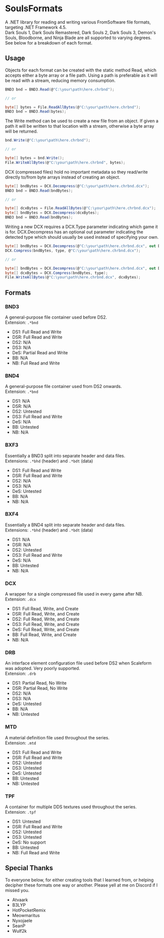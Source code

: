 
# SoulsFormats
A .NET library for reading and writing various FromSoftware file formats, targeting .NET Framework 4.5.  
Dark Souls 1, Dark Souls Remastered, Dark Souls 2, Dark Souls 3, Demon's Souls, Bloodborne, and Ninja Blade are all supported to varying degrees. See below for a breakdown of each format.

## Usage
Objects for each format can be created with the static method Read, which accepts either a byte array or a file path. Using a path is preferable as it will be read with a stream, reducing memory consumption.
```cs
BND3 bnd = BND3.Read(@"C:\your\path\here.chrbnd");

// or

byte[] bytes = File.ReadAllBytes(@"C:\your\path\here.chrbnd");
BND3 bnd = BND3.Read(bytes);
```

The Write method can be used to create a new file from an object. If given a path it will be written to that location with a stream, otherwise a byte array will be returned.
```cs
bnd.Write(@"C:\your\path\here.chrbnd");

// or

byte[] bytes = bnd.Write();
File.WriteAllBytes(@"C:\your\path\here.chrbnd", bytes);
```

DCX (compressed files) hold no important metadata so they read/write directly to/from byte arrays instead of creating an object.
```cs
byte[] bndBytes = DCX.Decompress(@"C:\your\path\here.chrbnd.dcx");
BND3 bnd = BND3.Read(bndBytes);

// or

byte[] dcxBytes = File.ReadAllBytes(@"C:\your\path\here.chrbnd.dcx");
byte[] bndBytes = DCX.Decompress(dcxBytes);
BND3 bnd = BND3.Read(bndBytes);
```

Writing a new DCX requires a DCX.Type parameter indicating which game it is for. DCX.Decompress has an optional out parameter indicating the detected type which should usually be used instead of specifying your own.
```cs
byte[] bndBytes = DCX.Decompress(@"C:\your\path\here.chrbnd.dcx", out DCX.Type type);
DCX.Compress(bndBytes, type, @"C:\your\path\here.chrbnd.dcx");

// or

byte[] bndBytes = DCX.Decompress(@"C:\your\path\here.chrbnd.dcx", out DCX.Type type);
byte[] dcxBytes = DCX.Compress(bndBytes, type);
File.WriteAllBytes(@"C:\your\path\here.chrbnd.dcx", dcxBytes);
```

## Formats
### BND3
A general-purpose file container used before DS2.  
Extension: `.*bnd`
* DS1: Full Read and Write
* DSR: Full Read and Write
* DS2: N/A
* DS3: N/A
* DeS: Partial Read and Write
* BB: N/A
* NB: Full Read and Write

### BND4
A general-purpose file container used from DS2 onwards.  
Extension: `.*bnd`
* DS1: N/A
* DSR: N/A
* DS2: Untested
* DS3: Full Read and Write
* DeS: N/A
* BB: Untested
* NB: N/A

### BXF3
Essentially a BND3 split into separate header and data files.  
Extensions: `.*bhd` (header) and `.*bdt` (data)
* DS1: Full Read and Write
* DSR: Full Read and Write
* DS2: N/A
* DS3: N/A
* DeS: Untested
* BB: N/A
* NB: N/A

### BXF4
Essentially a BND4 split into separate header and data files.  
Extensions: `.*bhd` (header) and `.*bdt` (data)
* DS1: N/A
* DSR: N/A
* DS2: Untested
* DS3: Full Read and Write
* DeS: N/A
* BB: Untested
* NB: N/A

### DCX
A wrapper for a single compressed file used in every game after NB.  
Extension: `.dcx`
* DS1: Full Read, Write, and Create
* DSR: Full Read, Write, and Create
* DS2: Full Read, Write, and Create
* DS3: Full Read, Write, and Create
* DeS: Full Read, Write, and Create
* BB: Full Read, Write, and Create
* NB: N/A

### DRB
An interface element configuration file used before DS2 when Scaleform was adopted. Very poorly supported.  
Extension: `.drb`
* DS1: Partial Read, No Write
* DSR: Partial Read, No Write
* DS2: N/A
* DS3: N/A
* DeS: Untested
* BB: N/A
* NB: Untested

### MTD
A material definition file used throughout the series.  
Extension: `.mtd`
* DS1: Full Read and Write
* DSR: Full Read and Write
* DS2: Untested
* DS3: Untested
* DeS: Untested
* BB: Untested
* NB: Untested

### TPF
A container for multiple DDS textures used throughout the series.  
Extension: `.tpf`
* DS1: Untested
* DSR: Full Read and Write
* DS2: Untested
* DS3: Untested
* DeS: No support
* BB: Untested
* NB: Full Read and Write

## Special Thanks
To everyone below, for either creating tools that I learned from, or helping decipher these formats one way or another. Please yell at me on Discord if I missed you.
* Atvaark
* B3LYP
* HotPocketRemix
* Meowmaritus
* Nyxojaele
* SeanP
* Wulf2k
